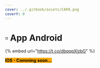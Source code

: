 ```yaml
---
cover: ../.gitbook/assets/CAPA.png
coverY: 0
---
```


# ▫ App Android

{% embed url="https://t.co/dbqqpXlzbG" %}

<mark style="background-color:orange;">**IOS - Comming soon...**</mark>
